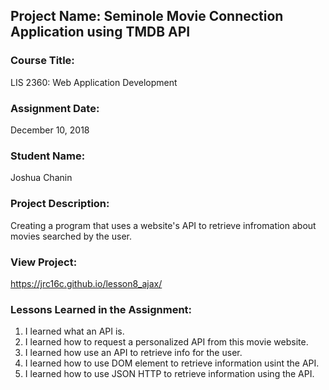 ## Project Name:  Seminole Movie Connection Application using TMDB API

### Course Title:
LIS 2360:  Web Application Development

### Assignment Date:  
December 10, 2018

### Student Name:  
Joshua Chanin

### Project Description:
Creating a program that uses a website's API to retrieve infromation about movies searched by the user.

### View Project:
https://jrc16c.github.io/lesson8_ajax/

### Lessons Learned in the Assignment:
1. I learned what an API is.
2. I learned how to request a personalized API from this movie website.
3. I learned how use an API to retrieve info for the user.
4. I learned how to use DOM element to retrieve information usint the API.
5. I learned how to use JSON HTTP to retrieve information using the API.